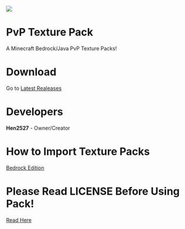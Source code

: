 [![](https://github.com/xXhen2527Xx/PvP-TP/blob/master/title.png?raw=true)](https://hen2527.tk/TP/)
# PvP Texture Pack
A Minecraft Bedrock/Java PvP Texture Packs!

# Download
Go to [Latest Realeases](https://github.com/xXhen2527Xx/PvP-TP/releases/latest/)

# Developers
**Hen2527** - Owner/Creator

# How to Import Texture Packs
[Bedrock Edition](https://github.com/xXhen2527Xx/PvP-TP/BE/)<br>

# Please Read LICENSE Before Using Pack!
[Read Here](https://github.com/xXhen2527xX/PvP-TP/LICENSE)
